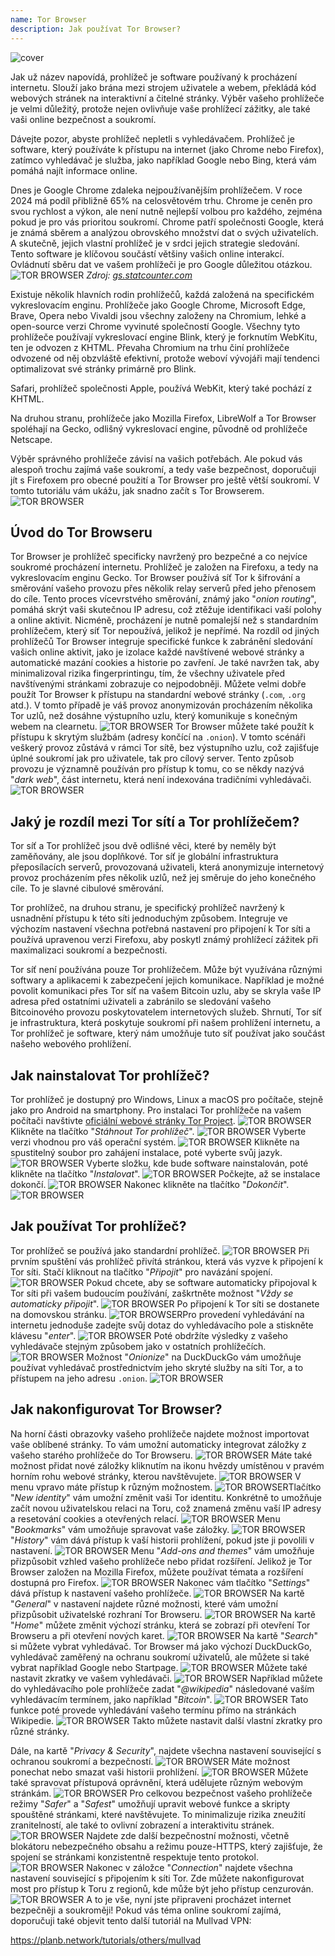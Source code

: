 ```yaml
---
name: Tor Browser
description: Jak používat Tor Browser?
---
```

![cover](assets/cover.webp)

Jak už název napovídá, prohlížeč je software používaný k procházení internetu. Slouží jako brána mezi strojem uživatele a webem, překládá kód webových stránek na interaktivní a čitelné stránky. Výběr vašeho prohlížeče je velmi důležitý, protože nejen ovlivňuje vaše prohlížecí zážitky, ale také vaši online bezpečnost a soukromí.

Dávejte pozor, abyste prohlížeč nepletli s vyhledávačem. Prohlížeč je software, který používáte k přístupu na internet (jako Chrome nebo Firefox), zatímco vyhledávač je služba, jako například Google nebo Bing, která vám pomáhá najít informace online.

Dnes je Google Chrome zdaleka nejpoužívanějším prohlížečem. V roce 2024 má podíl přibližně 65% na celosvětovém trhu. Chrome je ceněn pro svou rychlost a výkon, ale není nutně nejlepší volbou pro každého, zejména pokud je pro vás prioritou soukromí. Chrome patří společnosti Google, která je známá sběrem a analýzou obrovského množství dat o svých uživatelích. A skutečně, jejich vlastní prohlížeč je v srdci jejich strategie sledování. Tento software je klíčovou součástí většiny vašich online interakcí. Ovládnutí sběru dat ve vašem prohlížeči je pro Google důležitou otázkou.
![TOR BROWSER](assets/notext/01.webp)
*Zdroj: [gs.statcounter.com](https://gs.statcounter.com/browser-market-share)*

Existuje několik hlavních rodin prohlížečů, každá založená na specifickém vykreslovacím enginu. Prohlížeče jako Google Chrome, Microsoft Edge, Brave, Opera nebo Vivaldi jsou všechny založeny na Chromium, lehké a open-source verzi Chrome vyvinuté společností Google. Všechny tyto prohlížeče používají vykreslovací engine Blink, který je forknutím WebKitu, ten je odvozen z KHTML. Převaha Chromium na trhu činí prohlížeče odvozené od něj obzvláště efektivní, protože weboví vývojáři mají tendenci optimalizovat své stránky primárně pro Blink.

Safari, prohlížeč společnosti Apple, používá WebKit, který také pochází z KHTML.

Na druhou stranu, prohlížeče jako Mozilla Firefox, LibreWolf a Tor Browser spoléhají na Gecko, odlišný vykreslovací engine, původně od prohlížeče Netscape.

Výběr správného prohlížeče závisí na vašich potřebách. Ale pokud vás alespoň trochu zajímá vaše soukromí, a tedy vaše bezpečnost, doporučuji jít s Firefoxem pro obecné použití a Tor Browser pro ještě větší soukromí. V tomto tutoriálu vám ukážu, jak snadno začít s Tor Browserem.
![TOR BROWSER](assets/notext/02.webp)

## Úvod do Tor Browseru

Tor Browser je prohlížeč specificky navržený pro bezpečné a co nejvíce soukromé procházení internetu. Prohlížeč je založen na Firefoxu, a tedy na vykreslovacím enginu Gecko.
Tor Browser používá síť Tor k šifrování a směrování vašeho provozu přes několik relay serverů před jeho přenosem do cíle. Tento proces vícevrstvého směrování, známý jako "*onion routing*", pomáhá skrýt vaši skutečnou IP adresu, což ztěžuje identifikaci vaší polohy a online aktivit. Nicméně, procházení je nutně pomalejší než s standardním prohlížečem, který síť Tor nepoužívá, jelikož je nepřímé.
Na rozdíl od jiných prohlížečů Tor Browser integruje specifické funkce k zabránění sledování vašich online aktivit, jako je izolace každé navštívené webové stránky a automatické mazání cookies a historie po zavření. Je také navržen tak, aby minimalizoval rizika fingerprintingu, tím, že všechny uživatele před navštívenými stránkami zobrazuje co nejpodobněji.
Můžete velmi dobře použít Tor Browser k přístupu na standardní webové stránky (`.com`, `.org` atd.). V tomto případě je váš provoz anonymizován procházením několika Tor uzlů, než dosáhne výstupního uzlu, který komunikuje s konečným webem na clearnetu. ![TOR BROWSER](assets/notext/03.webp)
Tor Browser můžete také použít k přístupu k skrytým službám (adresy končící na `.onion`). V tomto scénáři veškerý provoz zůstává v rámci Tor sítě, bez výstupního uzlu, což zajišťuje úplné soukromí jak pro uživatele, tak pro cílový server. Tento způsob provozu je významně používán pro přístup k tomu, co se někdy nazývá "*dark web*", část internetu, která není indexována tradičními vyhledávači.
![TOR BROWSER](assets/notext/04.webp)

## Jaký je rozdíl mezi Tor sítí a Tor prohlížečem?

Tor síť a Tor prohlížeč jsou dvě odlišné věci, které by neměly být zaměňovány, ale jsou doplňkové. Tor síť je globální infrastruktura přeposílacích serverů, provozovaná uživateli, která anonymizuje internetový provoz procházením přes několik uzlů, než jej směruje do jeho konečného cíle. To je slavné cibulové směrování.

Tor prohlížeč, na druhou stranu, je specifický prohlížeč navržený k usnadnění přístupu k této síti jednoduchým způsobem. Integruje ve výchozím nastavení všechna potřebná nastavení pro připojení k Tor síti a používá upravenou verzi Firefoxu, aby poskytl známý prohlížecí zážitek při maximalizaci soukromí a bezpečnosti.

Tor síť není používána pouze Tor prohlížečem. Může být využívána různými softwary a aplikacemi k zabezpečení jejich komunikace. Například je možné povolit komunikaci přes Tor síť na vašem Bitcoin uzlu, aby se skryla vaše IP adresa před ostatními uživateli a zabránilo se sledování vašeho Bitcoinového provozu poskytovatelem internetových služeb.
Shrnutí, Tor síť je infrastruktura, která poskytuje soukromí při našem prohlížení internetu, a Tor prohlížeč je software, který nám umožňuje tuto síť používat jako součást našeho webového prohlížení.

## Jak nainstalovat Tor prohlížeč?

Tor prohlížeč je dostupný pro Windows, Linux a macOS pro počítače, stejně jako pro Android na smartphony. Pro instalaci Tor prohlížeče na vašem počítači navštivte [oficiální webové stránky Tor Project](https://www.torproject.org/).
![TOR BROWSER](assets/notext/05.webp)
Klikněte na tlačítko "*Stáhnout Tor prohlížeč*".
![TOR BROWSER](assets/notext/06.webp)
Vyberte verzi vhodnou pro váš operační systém.
![TOR BROWSER](assets/notext/07.webp)
Klikněte na spustitelný soubor pro zahájení instalace, poté vyberte svůj jazyk.
![TOR BROWSER](assets/notext/08.webp)
Vyberte složku, kde bude software nainstalován, poté klikněte na tlačítko "*Instalovat*".
![TOR BROWSER](assets/notext/09.webp)
Počkejte, až se instalace dokončí.
![TOR BROWSER](assets/notext/10.webp)
Nakonec klikněte na tlačítko "*Dokončit*".
![TOR BROWSER](assets/notext/11.webp)

## Jak používat Tor prohlížeč?

Tor prohlížeč se používá jako standardní prohlížeč.
![TOR BROWSER](assets/notext/12.webp)
Při prvním spuštění vás prohlížeč přivítá stránkou, která vás vyzve k připojení k Tor síti. Stačí kliknout na tlačítko "*Připojit*" pro navázání spojení.
![TOR BROWSER](assets/notext/13.webp)
Pokud chcete, aby se software automaticky připojoval k Tor síti při vašem budoucím používání, zaškrtněte možnost "*Vždy se automaticky připojit*".
![TOR BROWSER](assets/notext/14.webp)
Po připojení k Tor síti se dostanete na domovskou stránku.
![TOR BROWSER](assets/notext/15.webp)Pro provedení vyhledávání na internetu jednoduše zadejte svůj dotaz do vyhledávacího pole a stiskněte klávesu "*enter*".
![TOR BROWSER](assets/notext/16.webp)
Poté obdržíte výsledky z vašeho vyhledávače stejným způsobem jako v ostatních prohlížečích.
![TOR BROWSER](assets/notext/17.webp)
Možnost "*Onionize*" na DuckDuckGo vám umožňuje používat vyhledávač prostřednictvím jeho skryté služby na síti Tor, a to přístupem na jeho adresu `.onion`.
![TOR BROWSER](assets/notext/18.webp)

## Jak nakonfigurovat Tor Browser?

Na horní části obrazovky vašeho prohlížeče najdete možnost importovat vaše oblíbené stránky. To vám umožní automaticky integrovat záložky z vašeho starého prohlížeče do Tor Browseru.
![TOR BROWSER](assets/notext/19.webp)
Máte také možnost přidat nové záložky kliknutím na ikonu hvězdy umístěnou v pravém horním rohu webové stránky, kterou navštěvujete.
![TOR BROWSER](assets/notext/20.webp)
V menu vpravo máte přístup k různým možnostem.
![TOR BROWSER](assets/notext/21.webp)Tlačítko "*New identity*" vám umožní změnit vaši Tor identitu. Konkrétně to umožňuje začít novou uživatelskou relaci na Toru, což znamená změnu vaší IP adresy a resetování cookies a otevřených relací.
![TOR BROWSER](assets/notext/22.webp)
Menu "*Bookmarks*" vám umožňuje spravovat vaše záložky.
![TOR BROWSER](assets/notext/23.webp)
"*History*" vám dává přístup k vaší historii prohlížení, pokud jste ji povolili v nastavení.
![TOR BROWSER](assets/notext/24.webp)
Menu "*Add-ons and themes*" vám umožňuje přizpůsobit vzhled vašeho prohlížeče nebo přidat rozšíření. Jelikož je Tor Browser založen na Mozilla Firefox, můžete používat témata a rozšíření dostupná pro Firefox.
![TOR BROWSER](assets/notext/25.webp)
Nakonec vám tlačítko "*Settings*" dává přístup k nastavení vašeho prohlížeče.
![TOR BROWSER](assets/notext/26.webp)
Na kartě "*General*" v nastavení najdete různé možnosti, které vám umožní přizpůsobit uživatelské rozhraní Tor Browseru.
![TOR BROWSER](assets/notext/27.webp)
Na kartě "*Home*" můžete změnit výchozí stránku, která se zobrazí při otevření Tor Browseru a při otevření nových karet.
![TOR BROWSER](assets/notext/28.webp)
Na kartě "*Search*" si můžete vybrat vyhledávač. Tor Browser má jako výchozí DuckDuckGo, vyhledávač zaměřený na ochranu soukromí uživatelů, ale můžete si také vybrat například Google nebo Startpage.
![TOR BROWSER](assets/notext/29.webp)
Můžete také nastavit zkratky ve vašem vyhledávači.
![TOR BROWSER](assets/notext/30.webp)
Například můžete do vyhledávacího pole prohlížeče zadat "*@wikipedia*" následované vaším vyhledávacím termínem, jako například "*Bitcoin*".
![TOR BROWSER](assets/notext/31.webp)
Tato funkce poté provede vyhledávání vašeho termínu přímo na stránkách Wikipedie.
![TOR BROWSER](assets/notext/32.webp)
Takto můžete nastavit další vlastní zkratky pro různé stránky.

Dále, na kartě "*Privacy & Security*", najdete všechna nastavení související s ochranou soukromí a bezpečností.
![TOR BROWSER](assets/notext/33.webp)
Máte možnost ponechat nebo smazat vaši historii prohlížení.
![TOR BROWSER](assets/notext/34.webp) Můžete také spravovat přístupová oprávnění, která udělujete různým webovým stránkám.
![TOR BROWSER](assets/notext/35.webp)
Pro celkovou bezpečnost vašeho prohlížeče režimy "*Safer*" a "*Safest*" umožňují upravit webové funkce a skripty spouštěné stránkami, které navštěvujete. To minimalizuje rizika zneužití zranitelností, ale také to ovlivní zobrazení a interaktivitu stránek. ![TOR BROWSER](assets/notext/36.webp) Najdete zde další bezpečnostní možnosti, včetně blokátoru nebezpečného obsahu a režimu pouze-HTTPS, který zajišťuje, že spojení se stránkami konzistentně respektuje tento protokol. ![TOR BROWSER](assets/notext/37.webp) Nakonec v záložce "*Connection*" najdete všechna nastavení související s připojením k síti Tor. Zde můžete nakonfigurovat most pro přístup k Toru z regionů, kde může být jeho přístup cenzurován. ![TOR BROWSER](assets/notext/38.webp) A to je vše, nyní jste připraveni procházet internet bezpečněji a soukroměji! Pokud vás téma online soukromí zajímá, doporučuji také objevit tento další tutoriál na Mullvad VPN:

https://planb.network/tutorials/others/mullvad
